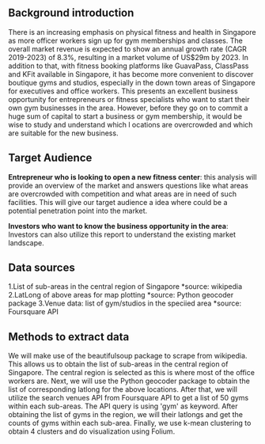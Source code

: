 ## Background introduction
There is an increasing emphasis on physical fitness and health in Singapore as more officer workers sign up for gym 
memberships and classes. The overall market revenue is expected to show an annual growth rate (CAGR 2019-2023) of 8.3%, 
resulting in a market volume of US$29m by 2023. In addition to that, with fitness booking platforms like GuavaPass, 
ClassPass and KFit available in Singapore, it has become more convenient to discover boutique gyms and studios, especially 
in the down town areas of Singapore for executives and office workers. This presents an excellent business opportunity 
for entrepreneurs or fitness specialists who want to start their own gym businesses in the area. However, before they go 
on to commit a huge sum of capital to start a business or gym membership, it would be wise to study and understand which l
ocations are overcrowded and which are suitable for the new business.

## Target Audience 

**Entrepreneur who is looking to open a new fitness center**: this analysis will provide an overview of the market and answers 
questions like what areas are overcrowded with competition and what areas are in need of such facilities. This will 
give our target audience a idea where could be a potential penetration point into the market.

**Investors who want to know the business opportunity in the area**: Investors can also utilize this report to 
understand the existing market landscape.

## Data sources

1.List of sub-areas in the central region of Singapore *source: wikipedia
2.LatLong of above areas for map plotting *source: Python geocoder package
3.Venue data: list of gym/studios in the speciied area *source: Foursquare API

## Methods to extract data
We will make use of the beautifulsoup package to scrape from wikipedia. 
This allows us to obtain the list of sub-areas in the central region of Singapore. 
The central region is selected as this is where most of the office workers are. 
Next, we will use the Python geocoder package to obtain the list of corresponding latlong for the above locations. 
After that, we will utilize the search venues API from Foursquare API to get a list of 50 gyms within each sub-areas. 
The API query is using 'gym' as keyword. After obtaining the list of gyms in the region, we will their latlongs and 
get the counts of gyms within each sub-area. Finally, we use k-mean clustering to obtain 4 clusters and do visualization 
using Folium.

